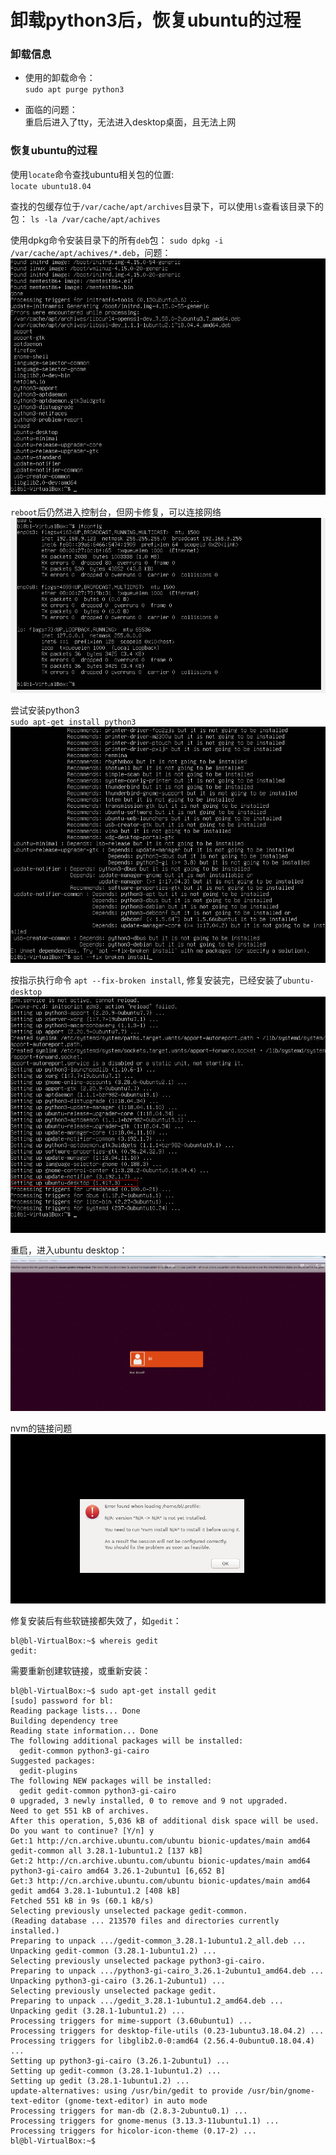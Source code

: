# 卸载python3后，恢复ubuntu的过程


### 卸载信息
- 使用的卸载命令：  
`sudo apt purge python3`

- 面临的问题：  
重启后进入了tty，无法进入desktop桌面，且无法上网

  
  
### 恢复ubuntu的过程

使用`locate`命令查找ubuntu相关包的位置:   
`locate ubuntu18.04`

查找的包缓存位于`/var/cache/apt/archives`目录下，可以使用`ls`查看该目录下的包：
`ls -la /var/cache/apt/achives`

使用dpkg命令安装目录下的所有`deb`包：
`sudo dpkg -i /var/cache/apt/achives/*.deb`，问题：   
[![](https://github.com/zi-l/zi-l.github.io/blob/master/images/ubuntu/issues/dpkg-install-deb-binary.png)](https://github.com/zi-l/zi-l.github.io/blob/master/images/ubuntu/issues/dpkg-install-deb-binary.png)

`reboot`后仍然进入控制台，但网卡修复，可以连接网络  
[![](https://github.com/zi-l/zi-l.github.io/blob/master/images/ubuntu/issues/reboot-after-deb-being-installed.png)](https://github.com/zi-l/zi-l.github.io/blob/master/images/ubuntu/issues/reboot-after-deb-being-installed.png)


尝试安装python3  
`sudo apt-get install python3`  
[![](https://github.com/zi-l/zi-l.github.io/blob/master/images/ubuntu/issues/tried-to-install-python3.png)](https://github.com/zi-l/zi-l.github.io/blob/master/images/ubuntu/issues/tried-to-install-python3.png)

按指示执行命令
`apt --fix-broken install`, 修复安装完，已经安装了`ubuntu-desktop`
[![](https://github.com/zi-l/zi-l.github.io/blob/master/images/ubuntu/issues/fix-broken-install.png)](https://github.com/zi-l/zi-l.github.io/blob/master/images/ubuntu/issues/fix-broken-install.png)

重启，进入ubuntu desktop：
[![](https://github.com/zi-l/zi-l.github.io/blob/master/images/ubuntu/issues/enter-gui.png)](https://github.com/zi-l/zi-l.github.io/blob/master/images/ubuntu/issues/enter-gui.png)

nvm的链接问题
[![](https://github.com/zi-l/zi-l.github.io/blob/master/images/ubuntu/issues/nvm-link-issue-with-node.png)](https://github.com/zi-l/zi-l.github.io/blob/master/images/ubuntu/issues/nvm-link-issue-with-node.png)


修复安装后有些软链接都失效了，如`gedit`：
```
bl@bl-VirtualBox:~$ whereis gedit
gedit:
```
需要重新创建软链接，或重新安装：
```
bl@bl-VirtualBox:~$ sudo apt-get install gedit
[sudo] password for bl: 
Reading package lists... Done
Building dependency tree       
Reading state information... Done
The following additional packages will be installed:
  gedit-common python3-gi-cairo
Suggested packages:
  gedit-plugins
The following NEW packages will be installed:
  gedit gedit-common python3-gi-cairo
0 upgraded, 3 newly installed, 0 to remove and 9 not upgraded.
Need to get 551 kB of archives.
After this operation, 5,036 kB of additional disk space will be used.
Do you want to continue? [Y/n] y
Get:1 http://cn.archive.ubuntu.com/ubuntu bionic-updates/main amd64 gedit-common all 3.28.1-1ubuntu1.2 [137 kB]
Get:2 http://cn.archive.ubuntu.com/ubuntu bionic-updates/main amd64 python3-gi-cairo amd64 3.26.1-2ubuntu1 [6,652 B]
Get:3 http://cn.archive.ubuntu.com/ubuntu bionic-updates/main amd64 gedit amd64 3.28.1-1ubuntu1.2 [408 kB]
Fetched 551 kB in 9s (60.1 kB/s)                                               
Selecting previously unselected package gedit-common.
(Reading database ... 213570 files and directories currently installed.)
Preparing to unpack .../gedit-common_3.28.1-1ubuntu1.2_all.deb ...
Unpacking gedit-common (3.28.1-1ubuntu1.2) ...
Selecting previously unselected package python3-gi-cairo.
Preparing to unpack .../python3-gi-cairo_3.26.1-2ubuntu1_amd64.deb ...
Unpacking python3-gi-cairo (3.26.1-2ubuntu1) ...
Selecting previously unselected package gedit.
Preparing to unpack .../gedit_3.28.1-1ubuntu1.2_amd64.deb ...
Unpacking gedit (3.28.1-1ubuntu1.2) ...
Processing triggers for mime-support (3.60ubuntu1) ...
Processing triggers for desktop-file-utils (0.23-1ubuntu3.18.04.2) ...
Processing triggers for libglib2.0-0:amd64 (2.56.4-0ubuntu0.18.04.4) ...
Setting up python3-gi-cairo (3.26.1-2ubuntu1) ...
Setting up gedit-common (3.28.1-1ubuntu1.2) ...
Setting up gedit (3.28.1-1ubuntu1.2) ...
update-alternatives: using /usr/bin/gedit to provide /usr/bin/gnome-text-editor (gnome-text-editor) in auto mode
Processing triggers for man-db (2.8.3-2ubuntu0.1) ...
Processing triggers for gnome-menus (3.13.3-11ubuntu1.1) ...
Processing triggers for hicolor-icon-theme (0.17-2) ...
bl@bl-VirtualBox:~$ 
```

